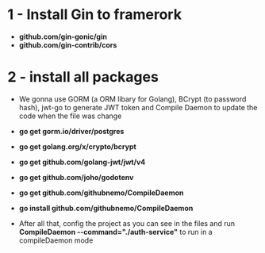 # 1 - Install Gin to framerork

- **github.com/gin-gonic/gin**
- **github.com/gin-contrib/cors**

# 2 - install all packages

- We gonna use GORM (a ORM libary for Golang), BCrypt (to password hash), jwt-go to generate JWT token and Compile Daemon to
  update the code when the file was change

- **go get gorm.io/driver/postgres**
- **go get golang.org/x/crypto/bcrypt**
- **go get github.com/golang-jwt/jwt/v4**
- **go get github.com/joho/godotenv**
- **go get github.com/githubnemo/CompileDaemon**
- **go install github.com/githubnemo/CompileDaemon**

- After all that, config the project as you can see in the files and run **CompileDaemon --command="./auth-service"** to
  run in a compileDaemon mode

